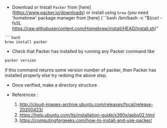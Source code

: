 * Download or Install `Packer` from [here] (https://www.packer.io/downloads) or install using `brew` (you need 'homebrew' package manager from [here] (```bash 
/bin/bash -c "$(curl -fsSL https://raw.githubusercontent.com/Homebrew/install/HEAD/install.sh)"
```) for using 'brew' command)
```bash
brew install packer
```

* Check that Packer has installed by running any Packer command like
```bash
packer version
```
if this command returns some version number of packer, then Packer has installed properly else try redoing the above step.

* Once verified, make a directory structure

* References :

    1. http://cloud-images-archive.ubuntu.com/releases/focal/release-20200423/
    2. https://help.ubuntu.com/lts/installation-guide/s390x/apbs02.html
    3. https://computingforgeeks.com/how-to-install-and-use-packer/
